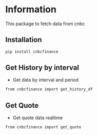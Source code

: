 # Information
This package to fetch data from cnbc
## Installation
```bash
pip install cnbcfinance

```
## Get History by interval
* Get data by interval and period
```bash
from cnbcfinance import get_history_df
```
## Get Quote
* Get quote data realtime
```bash
from cnbcfinance import get_quote
```
